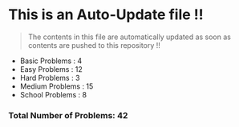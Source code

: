# This is an Auto-Update file !!
> The contents in this file are automatically updated as soon as contents are pushed to this repository !!
* Basic Problems : 4
* Easy Problems : 12
* Hard Problems : 3
* Medium Problems : 15
* School Problems : 8

### Total Number of Problems: 42
